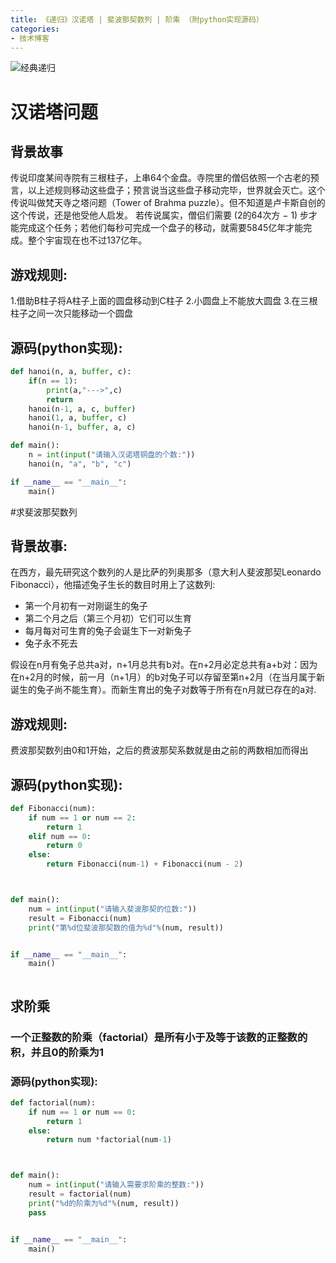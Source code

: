 ```yaml
---
title: 《递归》汉诺塔 | 斐波那契数列 | 阶乘 （附python实现源码）
categories:
- 技术博客
---
```




![经典递归](https://v2fy.com/asset/0i/jikemiji/jikemiji-md/2020-12-26-python-fibonacci-1609040914000.assets/3203841-02d262cbfc90bfbb.png)


# 汉诺塔问题

## 背景故事
传说印度某间寺院有三根柱子，上串64个金盘。寺院里的僧侣依照一个古老的预言，以上述规则移动这些盘子；预言说当这些盘子移动完毕，世界就会灭亡。这个传说叫做梵天寺之塔问题（Tower of Brahma puzzle）。但不知道是卢卡斯自创的这个传说，还是他受他人启发。
若传说属实，僧侣们需要 (2的64次方 − 1) 步才能完成这个任务；若他们每秒可完成一个盘子的移动，就需要5845亿年才能完成。整个宇宙现在也不过137亿年。

## 游戏规则:
1.借助B柱子将A柱子上面的圆盘移动到C柱子
2.小圆盘上不能放大圆盘
3.在三根柱子之间一次只能移动一个圆盘

## 源码(python实现):
```python
def hanoi(n, a, buffer, c):
    if(n == 1):
        print(a,"--->",c)
        return
    hanoi(n-1, a, c, buffer)
    hanoi(1, a, buffer, c)
    hanoi(n-1, buffer, a, c)

def main():
    n = int(input("请输入汉诺塔铜盘的个数:"))
    hanoi(n, "a", "b", "c")

if __name__ == "__main__":
    main()

```

#求斐波那契数列

## 背景故事:

在西方，最先研究这个数列的人是比萨的列奥那多（意大利人斐波那契Leonardo Fibonacci），他描述兔子生长的数目时用上了这数列:

- 第一个月初有一对刚诞生的兔子
- 第二个月之后（第三个月初）它们可以生育
- 每月每对可生育的兔子会诞生下一对新兔子
- 兔子永不死去

假设在n月有兔子总共a对，n+1月总共有b对。在n+2月必定总共有a+b对：因为在n+2月的时候，前一月（n+1月）的b对兔子可以存留至第n+2月（在当月属于新诞生的兔子尚不能生育）。而新生育出的兔子对数等于所有在n月就已存在的a对.

## 游戏规则:
费波那契数列由0和1开始，之后的费波那契系数就是由之前的两数相加而得出




## 源码(python实现):
```python
def Fibonacci(num):
    if num == 1 or num == 2:
        return 1
    elif num == 0:
        return 0
    else:
        return Fibonacci(num-1) + Fibonacci(num - 2)



def main():
    num = int(input("请输入斐波那契的位数:"))
    result = Fibonacci(num)
    print("第%d位斐波那契数的值为%d"%(num, result))


if __name__ == "__main__":
    main()



```

## 求阶乘

### 一个正整数的阶乘（factorial）是所有小于及等于该数的正整数的积，并且0的阶乘为1

### 源码(python实现):

```python
def factorial(num):
    if num == 1 or num == 0:
        return 1
    else:
        return num *factorial(num-1)



def main():
    num = int(input("请输入需要求阶乘的整数:"))
    result = factorial(num)
    print("%d的阶乘为%d"%(num, result))
    pass


if __name__ == "__main__":
    main()

```



 



